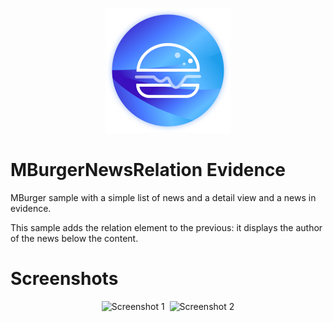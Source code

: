 <p align="center" >
<img src="https://raw.githubusercontent.com/Mumble-SRL/MBurger-iOS/master/Images/mburger-icon.png" alt="MBurger Logo" title="MBurger Logo">
</p>

# MBurgerNewsRelation Evidence

MBurger sample with a simple list of news and a detail view and a news in evidence. 

This sample adds the relation element to the previous: it displays the author of the news below the content.

# Screenshots
<p align="center">
<img src="https://raw.githubusercontent.com/Mumble-SRL/MBurger-Samples/master/iOS/4.%20MBurgerNewsRelation/Images/Screenshot1.png" alt="Screenshot 1" title="Screenshot 1" width="250">
<span style="display:inline-block; width: 50;"></span>
<img src="https://raw.githubusercontent.com/Mumble-SRL/MBurger-Samples/master/iOS/4.%20MBurgerNewsRelation/Images/Screenshot2.png" alt="Screenshot 2" title="Screenshot 2" width="250">
</p>
